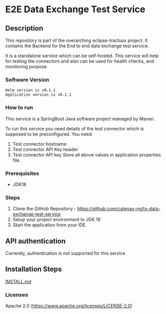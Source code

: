 # E2E Data Exchange Test Service


## Description

This repository is part of the overarching eclipse-tractusx project. It contains the Backend for the End to end data exchange test service.

It is a standalone service which can be self-hosted.
This service will help for testing the connectors and also can be used for health checks, and monitoring purpose.

### Software Version
```shell
Helm version is v0.1.1
Application version is v0.1.1
```
### How to run

This service is a SpringBoot Java software project managed by Maven.

To run this service you need details of the test connector which is supposed to be preconfigured.
You need:
1. Test connector hostname
2. Test connector API Key header
3. Test connector API key
Store all above values in application properties file.

### Prerequisites
- JDK18

### Steps
1. Clone the GitHub Repository - https://github.com/catenax-ng/tx-data-exchange-test-service
2. Setup your project environment to JDK 18
3. Start the application from your IDE.

## API authentication
Currently, authentication is not supported for this service


## Installation Steps

[INSTALL.md](INSTALL.md)


### Licenses
Apache 2.0 (https://www.apache.org/licenses/LICENSE-2.0)
